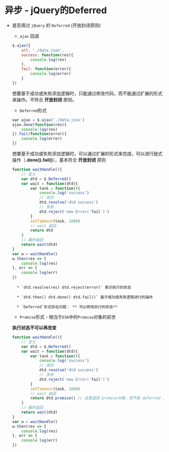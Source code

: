 # 异步 - jQuery的Deferred

* 是否用过 `jQuery` 的 `Deferred` (开放封闭原则)

	* `ajax` 回调

	```JavaScript
	$.ajax({
		url: './data.json',
		success: function(res){
			console.log(res)
		},
		fail: function(error){
			console.log(error)
		}
	})
	```
	想要基于成功或失败添加逻辑时，只能通过修改代码，而不能通过扩展的形式来操作。不符合 **开放封闭** 原则。

	* `Deferred`形式

	```JavaScript
	var ajax = $.ajax('./data.json')
	ajax.done(function(res){
		console.log(res)
	}).fail(function(error){
		console.log(error)
	})
	```
	想要基于成功或失败添加逻辑时，可以通过扩展的形式来完成，可以进行链式操作（**.done().fail()**），基本符合 **开放封闭** 原则

	```JavaScript
	function waitHandle(){
		// 定义
		var dtd = $.Deferred()
		var wait = function(dtd){
			var task = function(){
				console.log('success')
				// 成功
				dtd.resolve('dtd success')
				// 失败
				dtd.reject('new Error('fail')')
			}
			setTimeout(task, 1000)
			// wait 返回
			return dtd
		}
		// 最终返回
		return wait(dtd)
	}
	var w = waitHandle()
	w.then(res => {
		console.log(res)
	}, err => {
		console.log(err)
	})
	```
	
		* `dtd.resolve(res) dtd.reject(error)` 表示执行的状态

		* `dtd.then() dtd.done() dtd.fail()` 基于成功或失败逻辑进行的操作

		* `Deferred`形式存在问题： ** 可以修改执行的状态** 

	* `Promise`形式 - 相当于`ES6`中的`Promise`对象的前世
	
	**执行状态不可以再改变**
	
	```JavaScript
	function waitHandle(){
		// 定义
		var dtd = $.Deferred()
		var wait = function(dtd){
			var task = function(){
				console.log('success')
				// 成功
				dtd.resolve('dtd success')
				// 失败
				dtd.reject('new Error('fail')')
			}
			setTimeout(task, 1000)
			// wait 返回
			return dtd.promise() // 这里返回 promise对象，而不是 deferred 对象
		}
		// 最终返回
		return wait(dtd)
	}
	var w = waitHandle()
	w.then(res => {
		console.log(res)
	}, err => {
		console.log(err)
	})
	```

	